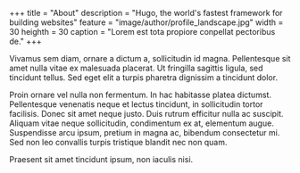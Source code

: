 +++
title = "About"
description = "Hugo, the world's fastest framework for building websites"
feature = "image/author/profile_landscape.jpg"
width = 30
heighth = 30
caption = "Lorem est tota propiore conpellat pectoribus de."
+++

Vivamus sem diam, ornare a dictum a, sollicitudin id magna. Pellentesque sit amet nulla vitae ex malesuada placerat. Ut fringilla sagittis ligula, sed tincidunt tellus. Sed eget elit a turpis pharetra dignissim a tincidunt dolor. 

Proin ornare vel nulla non fermentum. In hac habitasse platea dictumst. Pellentesque venenatis neque et lectus tincidunt, in sollicitudin tortor facilisis. Donec sit amet neque justo. Duis rutrum efficitur nulla ac suscipit. Aliquam vitae neque sollicitudin, condimentum ex at, elementum augue. Suspendisse arcu ipsum, pretium in magna ac, bibendum consectetur mi. Sed non leo convallis turpis tristique blandit nec non quam.

 Praesent sit amet tincidunt ipsum, non iaculis nisi.